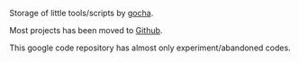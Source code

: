 Storage of little tools/scripts by [gocha](http://about.me/gochaism).

Most projects has been moved to [Github](https://github.com/gocha).

This google code repository has almost only experiment/abandoned codes.